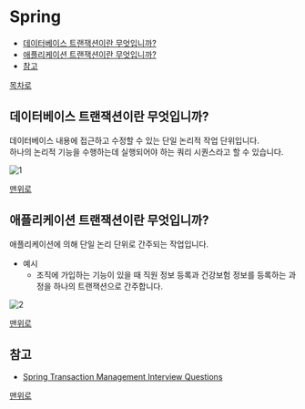 # Spring
* [데이터베이스 트랜잭션이란 무엇입니까?]()
* [애플리케이션 트랜잭션이란 무엇입니까?]()
* [참고](#참고)

[목차로](https://github.com/smpark1020/tech-interview#%EB%AA%A9%EC%B0%A8)

## 데이터베이스 트랜잭션이란 무엇입니까?
데이터베이스 내용에 접근하고 수정할 수 있는 단일 논리적 작업 단위입니다.   
하나의 논리적 기능을 수행하는데 실행되어야 하는 쿼리 시퀀스라고 할 수 있습니다.   

![1]()

[맨위로](#spring)

## 애플리케이션 트랜잭션이란 무엇입니까?
애플리케이션에 의해 단일 논리 단위로 간주되는 작업입니다.     
* 예시
  * 조직에 가입하는 기능이 있을 때 직원 정보 등록과 건강보험 정보를 등록하는 과정을 하나의 트랜잭션으로 간주합니다.   

![2]()

[맨위로](#spring)

## 참고
* [Spring Transaction Management Interview Questions](https://www.javainuse.com/spring/transaction-interview)

[맨위로](#spring)
